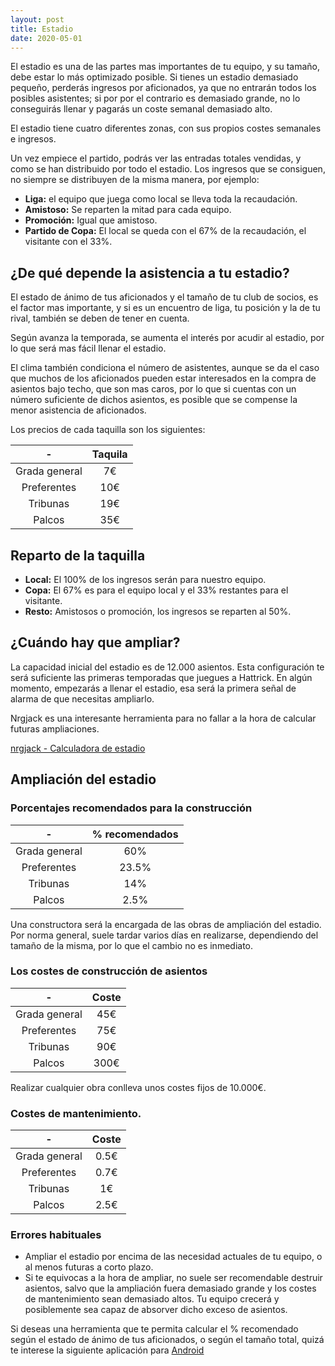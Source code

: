```yaml
---
layout: post
title: Estadio
date: 2020-05-01
---
```


El estadio es una de las partes mas importantes de tu equipo, y su tamaño, debe estar lo más optimizado posible. Si tienes un estadio demasiado pequeño, perderás ingresos por aficionados, ya que no entrarán todos los posibles asistentes; si por por el contrario es demasiado grande, no lo conseguirás llenar y pagarás un coste semanal demasiado alto.

El estadio tiene cuatro diferentes zonas, con sus propios costes semanales e ingresos.

Un vez empiece el partido, podrás ver las entradas totales vendidas, y como se han distribuido por todo el estadio. Los ingresos que se consiguen, no siempre se distribuyen de la misma manera, por ejemplo:

- **Liga:** el equipo que juega como local se lleva toda la recaudación.
- **Amistoso:** Se reparten la mitad para cada equipo.
- **Promoción:** Igual que amistoso.
- **Partido de Copa:** El local se queda con el 67% de la recaudación, el visitante con el 33%.

## ¿De qué depende la asistencia a tu estadio?

El estado de ánimo de tus aficionados y el tamaño de tu club de socios, es el factor mas importante, y si es un encuentro de liga, tu posición y la de tu rival, también se deben de tener en cuenta.

Según avanza la temporada, se aumenta el interés por acudir al estadio, por lo que será mas fácil llenar el estadio.

El clima también condiciona el número de asistentes, aunque se da el caso que muchos de los aficionados pueden estar interesados en la compra de asientos bajo techo, que son mas caros, por lo que si cuentas con un número suficiente de dichos asientos, es posible que se compense la menor asistencia de aficionados.  

Los precios de cada taquilla son los siguientes:

| - | Taquila |
| :---: | :---: | 
| Grada general | 7€ |
| Preferentes | 10€ | 
| Tribunas | 19€ | 
| Palcos | 35€ | 

## Reparto de la taquilla

- **Local:** El 100% de los ingresos serán para nuestro equipo.
- **Copa:** El 67% es para el equipo local y el 33% restantes para el visitante.
- **Resto:** Amistosos o promoción, los ingresos se reparten al 50%.

## ¿Cuándo hay que ampliar?

La capacidad inicial del estadio es de 12.000 asientos. Esta configuración te será suficiente las primeras temporadas que juegues a Hattrick.
En algún momento, empezarás a llenar el estadio, esa será la primera señal de alarma de que necesitas ampliarlo.

Nrgjack es una interesante herramienta para no fallar a la hora de calcular futuras ampliaciones.

[nrgjack - Calculadora de estadio](https://nrgjack.altervista.org/eco.php)

## Ampliación del estadio

### Porcentajes recomendados para la construcción

| - | % recomendados |
| :---: | :---: | 
| Grada general | 60% |
| Preferentes | 23.5% | 
| Tribunas | 14% | 
| Palcos | 2.5% | 

Una constructora será la encargada de las obras de ampliación del estadio. Por norma general, suele tardar varios días en realizarse, dependiendo del tamaño de la misma, por lo que el cambio no es inmediato.

### Los costes de construcción de asientos

| - | Coste |
| :---: | :---: | 
| Grada general | 45€ |
| Preferentes | 75€ | 
| Tribunas | 90€ | 
| Palcos | 300€ | 

Realizar cualquier obra conlleva unos costes fijos de 10.000€. 

### Costes de mantenimiento.

| - | Coste |
| :---: | :---: | 
| Grada general | 0.5€ |
| Preferentes | 0.7€ | 
| Tribunas | 1€ | 
| Palcos | 2.5€ | 

### Errores habituales

- Ampliar el estadio por encima de las necesidad actuales de tu equipo, o al menos futuras a corto plazo.
- Si te equivocas a la hora de ampliar, no suele ser recomendable destruir asientos, salvo que la ampliación fuera demasiado grande y los costes de mantenimiento sean
demasiado altos. Tu equipo crecerá y posiblemente sea capaz de absorver dicho exceso de asientos.

Si deseas una herramienta que te permita calcular el % recomendado según el estado de ánimo de tus aficionados, o según el tamaño total, quizá te interese la siguiente aplicación para [Android](https://play.google.com/store/apps/details?id=com.guiaocerin)
